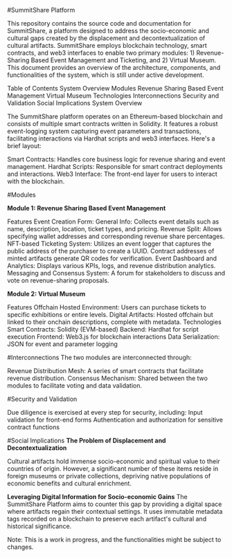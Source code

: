 #SummitShare Platform

This repository contains the source code and documentation for SummitShare, a platform designed to address the socio-economic and cultural gaps created by the displacement and decontextualization of cultural artifacts. SummitShare employs blockchain technology, smart contracts, and web3 interfaces to enable two primary modules: 1) Revenue-Sharing Based Event Management and Ticketing, and 2) Virtual Museum. This document provides an overview of the architecture, components, and functionalities of the system, which is still under active development.

Table of Contents
System Overview
Modules
Revenue Sharing Based Event Management
Virtual Museum
Technologies
Interconnections
Security and Validation
Social Implications
System Overview

The SummitShare platform operates on an Ethereum-based blockchain and consists of multiple smart contracts written in Solidity. It features a robust event-logging system capturing event parameters and transactions, facilitating interactions via Hardhat scripts and web3 interfaces. Here's a brief layout:

Smart Contracts: Handles core business logic for revenue sharing and event management.
Hardhat Scripts: Responsible for smart contract deployments and interactions.
Web3 Interface: The front-end layer for users to interact with the blockchain.

#Modules

**Module 1: Revenue Sharing Based Event Management**

Features
Event Creation Form:
General Info: Collects event details such as name, description, location, ticket types, and pricing.
Revenue Split: Allows specifying wallet addresses and corresponding revenue share percentages.
NFT-based Ticketing System:
Utilizes an event logger that captures the public address of the purchaser to create a UUID.
Contract addresses of minted artifacts generate QR codes for verification.
Event Dashboard and Analytics:
Displays various KPIs, logs, and revenue distribution analytics.
Messaging and Consensus System:
A forum for stakeholders to discuss and vote on revenue-sharing proposals.

**Module 2: Virtual Museum**

Features
Offchain Hosted Environment:
Users can purchase tickets to specific exhibitions or entire levels.
Digital Artifacts:
Hosted offchain but linked to their onchain descriptions, complete with metadata.
Technologies
Smart Contracts: Solidity (EVM-based)
Backend: Hardhat for script execution
Frontend: Web3.js for blockchain interactions
Data Serialization: JSON for event and parameter logging

#Interconnections
The two modules are interconnected through:

Revenue Distribution Mesh: A series of smart contracts that facilitate revenue distribution.
Consensus Mechanism: Shared between the two modules to facilitate voting and data validation.

#Security and Validation

Due diligence is exercised at every step for security, including:
Input validation for front-end forms
Authentication and authorization for sensitive contract functions


#Social Implications
**The Problem of Displacement and Decontextualization**

Cultural artifacts hold immense socio-economic and spiritual value to their countries of origin. However, a significant number of these items reside in foreign museums or private collections, depriving native populations of economic benefits and cultural enrichment.

**Leveraging Digital Information for Socio-economic Gains**
The SummitShare Platform aims to counter this gap by providing a digital space where artifacts regain their contextual settings. It uses immutable metadata tags recorded on a blockchain to preserve each artifact's cultural and historical significance.



Note: This is a work in progress, and the functionalities might be subject to changes.

